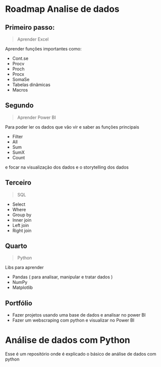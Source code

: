 # Roadmap Analise de dados

## Primeiro passo:
> Aprender Excel

Aprender funções importantes como:
- Cont.se
- Procv
- Proch
- Procx
- SomaSe
- Tabelas dinâmicas
- Macros

## Segundo

> Aprender Power BI

Para poder ler os dados que vão vir e saber as funções principais
- Filter
- All
- Sum
- SumX
- Count

e focar na visualização dos dados e o storytelling dos dados

## Terceiro

> SQL

- Select
- Where
- Group by
- Inner join
- Left join
- Right join

## Quarto

> Python

Libs para aprender

- Pandas ( para analisar, manipular e tratar dados )
- NumPy
- Matplotlib

## Portfólio
- Fazer projetos usando uma base de dados e analisar no power BI
- Fazer um webscraping com python e visualizar no Power BI

# Análise de dados com Python

Esse é um repositório onde é explicado o básico de análise de dados com python 

